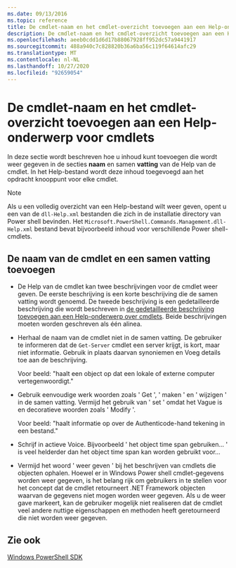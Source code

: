 ```yaml
---
ms.date: 09/13/2016
ms.topic: reference
title: De cmdlet-naam en het cmdlet-overzicht toevoegen aan een Help-onderwerp voor cmdlets
description: De cmdlet-naam en het cmdlet-overzicht toevoegen aan een Help-onderwerp voor cmdlets
ms.openlocfilehash: aeeb0cdd1d6d17b88067928ff952dc57a9441917
ms.sourcegitcommit: 488a940c7c828820b36a6ba56c119f64614afc29
ms.translationtype: MT
ms.contentlocale: nl-NL
ms.lasthandoff: 10/27/2020
ms.locfileid: "92659054"
---
```

# <a name="how-to-add-the-cmdlet-name-and-synopsis-to-a-cmdlet-help-topic"></a>De cmdlet-naam en het cmdlet-overzicht toevoegen aan een Help-onderwerp voor cmdlets

In deze sectie wordt beschreven hoe u inhoud kunt toevoegen die wordt weer gegeven in de secties **naam** en samen **vatting** van de Help van de cmdlet. In het Help-bestand wordt deze inhoud toegevoegd aan het opdracht knooppunt voor elke cmdlet.

> [!NOTE]
> Als u een volledig overzicht van een Help-bestand wilt weer geven, opent u een van de `dll-Help.xml` bestanden die zich in de installatie directory van Power shell bevinden. Het `Microsoft.PowerShell.Commands.Management.dll-Help.xml` bestand bevat bijvoorbeeld inhoud voor verschillende Power shell-cmdlets.

## <a name="to-add-the-cmdlet-name-and-a-synopsis"></a>De naam van de cmdlet en een samen vatting toevoegen

- De Help van de cmdlet kan twee beschrijvingen voor de cmdlet weer geven. De eerste beschrijving is een korte beschrijving die de samen vatting wordt genoemd. De tweede beschrijving is een gedetailleerde beschrijving die wordt beschreven in [de gedetailleerde beschrijving toevoegen aan een Help-onderwerp over cmdlets](./how-to-add-a-cmdlet-description.md).
  Beide beschrijvingen moeten worden geschreven als één alinea.

- Herhaal de naam van de cmdlet niet in de samen vatting. De gebruiker te informeren dat de `Get-Server` cmdlet een server krijgt, is kort, maar niet informatie. Gebruik in plaats daarvan synoniemen en Voeg details toe aan de beschrijving.

  Voor beeld: "haalt een object op dat een lokale of externe computer vertegenwoordigt."

- Gebruik eenvoudige werk woorden zoals ' Get ', ' maken ' en ' wijzigen ' in de samen vatting. Vermijd het gebruik van ' set ' omdat het Vague is en decoratieve woorden zoals ' Modify '.

  Voor beeld: "haalt informatie op over de Authenticode-hand tekening in een bestand."

- Schrijf in actieve Voice. Bijvoorbeeld ' het object time span gebruiken... ' is veel helderder dan het object time span kan worden gebruikt voor...

- Vermijd het woord ' weer geven ' bij het beschrijven van cmdlets die objecten ophalen. Hoewel er in Windows Power shell cmdlet-gegevens worden weer gegeven, is het belang rijk om gebruikers in te stellen voor het concept dat de cmdlet retourneert .NET Framework objecten waarvan de gegevens niet mogen worden weer gegeven. Als u de weer gave markeert, kan de gebruiker mogelijk niet realiseren dat de cmdlet veel andere nuttige eigenschappen en methoden heeft geretourneerd die niet worden weer gegeven.

## <a name="see-also"></a>Zie ook

[Windows PowerShell SDK](../windows-powershell-reference.md)
